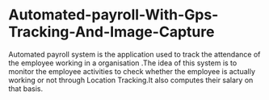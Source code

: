 # Automated-payroll-With-Gps-Tracking-And-Image-Capture
Automated payroll system is the application used to track the attendance of the employee working in a organisation .The idea of this system is to monitor the employee activities to check whether the employee is actually working or not through Location Tracking.It also computes their salary on that basis.
